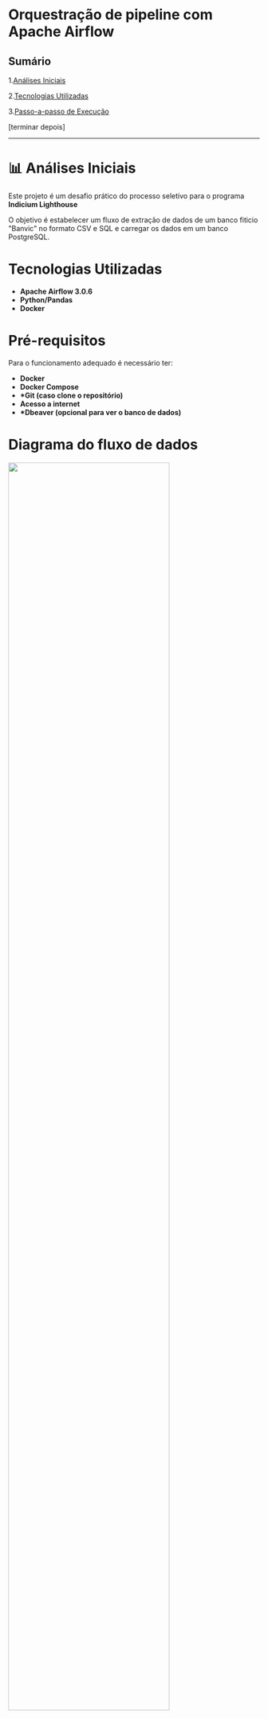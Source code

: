 # Orquestração de pipeline com Apache Airflow

## Sumário
1.[Análises Iniciais](#-análises-iniciais)

2.[Tecnologias Utilizadas](#tecnologias-utilizadas)

3.[Passo-a-passo de Execução](#passo-a-passo-de-execução)



[terminar depois]

---

# 📊 Análises Iniciais

Este projeto é um desafio prático do processo seletivo para o programa **Indicium Lighthouse**

O objetivo é estabelecer um fluxo de extração de dados de um banco fiticio "Banvic" no formato CSV e SQL e carregar os dados em um banco PostgreSQL.

# Tecnologias Utilizadas

- **Apache Airflow 3.0.6**
- **Python/Pandas**
- **Docker**

# Pré-requisitos

Para o funcionamento adequado é necessário ter:

- **Docker**
- **Docker Compose**
- **\*Git (caso clone o repositório)**
- **Acesso a internet**
- **\*Dbeaver (opcional para ver o banco de dados)**

# Diagrama do fluxo de dados

<div align="start">
          <img src="img\image1.png" width="80%"><br> </div>
          Fonte: Autores do Desafio Indicium LH.

# Lógica do fluxo de dados

O fluxo é realizado através do pipeline orquestrado pelo Apache Airflow. 

O processo ocorre 4:35 da manhã todos os dias através da DAG ````processamento_dados_banvic````.

Os dados saem da fonte que são um arquivo CSV bruto e um banco de dados PostgreSQL disponíveis no diretorio *raw_data*. 

Toda 4:35 da manhã o pipeline extrai os dados e cria um diretório novo dentro de *processed_data* contendo o dia em que a DAG rodou e divindo entre *csv* para os arquivos extraídos e *sql* para as tabelas retiradas   dobanco de dados e transformados em CSV. As pastas  do data lake ficam no seguinte formato:
```
[ano-mês-dia] / [fonte de dados] /[nome tabela ou csv].csv*
```

# Diretório base do projeto

```
desafio-LH-ED/
│
├── dags/
│   ├── processamento_dados_banvic.py
|   └── ...
│
├── raw_data/
│   ├── transacoes.csv
│   └── banvic.sql
│
├── processed_data/
│   └── [data de execução]/
│       ├── csv/
│       └── sql/
├── config/
│   └── ...
├── dbdata/    (verificar dw local)
│   └── ...
├── logs/
│   └── ...
├── plugins/
│   └── ...
├── img/
│   └── ...
│
├── docker-compose.yaml
├── .env
├── .gitignore
├── README.md
├── LICENSE



```

# Processos da DAG

 A DAG é dividida nas seguintes Tasks:

 - **define_pastas_destino**:
 - **processar_csv_transacoes**:
 - **processar_tabelas_banvic**:
 - **carregar_csv_dw_banvic**:
 - **carregar_sql_dw_banvic**:

# Passo-a-passo de execução

 1. Para executar o projeto é necessário realizar o **download** do repositório ou    clonar com o seguinte comando no diretório desejado:

    ```sh
    git clone https://github.com/leonardo-vargas-de-paula/desafio-LH-ED.git
    ```
    Em seguida entre no diretório correspondente ao **root** do projeto *desafio-LH-ED*

 2. Inicialize o Apache Airflow na sua primeira execução:

    ```
    docker-compose up airflow-init
    ```
 3. Inicializar os serviços:
    ```sh
    docker-compose up -d
    ```
    OBS: É importante utilizar o comando **-d** para evitar possíveis travamentos no terminal.

 4. Entre no webserver do Airflow na URL  ``http://localhost:8080`` com login ``airflow`` e senha ``airflow``


5.  Configure as conexões referentes ao banco de dados do Banvic e o Datawarehouse de destino dentro do webserver:
    
       5.1. Localize o botão de configurações de admin:
        
       <div align="start">
          <img src="img\config.png" width="10%"><br>
       </div>
    
       5.2.Selecione a opção *Connections*

       <div align="start">
          <img src="img\connections.png" width="10%"><br>
       </div>
       
       5.3.Clique em *Add Connection*
       
       <div align="start">
          <img src="img\addconnection.png" width="20%"><br>
       
       </div>

       5.4. No campo *Connection ID* escreva **banvic_source_db** para identificar o ID do banco de dados do Banvic e *connection type* igual a **Postgres**.
                                          
       <div align="start">
          <img src="img\dbbanvic1.png" width="30%"><br>
       </div>
    
       5.5. Nos campos das configurações insira as seguintes credenciais:

       - Description: db banvic
       - Host: db
       - Login: data_engineer
       - Password: v3rysecur&pas5w0rd
       - Port: 5432
       - Database: banvic

       <div align="start">
          <img src="img\credenciaisbanvic.png" width="30%"><br>
       </div>

       Após isso clique em *save*

       5.6. De forma análoga, crie a conexão com ID **banvic_dw** e *connection type* igual a **Postgres**
       
       <div align="start">
          <img src="img\dwbanvic1.png" width="45%"><br>
       </div>

      5.7. Nos campos das configurações insira as seguintes credenciais:

       - Description: dw banvic
       - Host: dw_local
       - Login: data_engineer
       - Password: v3rysecur&pas5w0rd
       - Port: 5432
       - Database: dw_banvic

       <div align="start">
          <img src="img\credenciaisbanvicdw.png" width="45%"><br>
       </div>
      
      E por fim, clique em *save*. Dessa forma a **DAG** pode funcionar normalmente. Mas antes disso, será necessário ativá-la.

   6. No menu lateral, clique no botão *DAGS*:

      <div align="start">
      <img src="img\botaodags.png" width="20%"><br>
      </div>

      6.1.Realize uma busca pela DAG chamada    
      ````processamento_dados_banvic````

   7. Ao encontrar a DAG desejada, clique nela para ter um overview e verificar suas características.

   [adicionar imagem overview]

   8. Clique no switch para ativar a DAG

   [adicionar imagem switch]

   9.  Pronto! A DAG esta agendada para rodar as 4:35 da manhã. Caso deseje rodar manualmente, clique em *trigger*.

   [adicionar imagem botão trigger]




      


    

